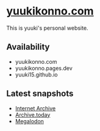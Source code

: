 # [yuukikonno.com](https://yuukikonno.com/)

This is yuuki's personal website.

## Availability

* yuukikonno.com
* yuukikonno.pages.dev
* yuuki15.github.io

## Latest snapshots

* [Internet Archive](https://web.archive.org/web/20231125224041/https://yuukikonno.com/)
* [Archive.today](https://archive.today/2023.11.25-224049/https://yuukikonno.com/)
* [Megalodon](https://megalodon.jp/2023-1126-0740-53/https://yuukikonno.com:443/)
